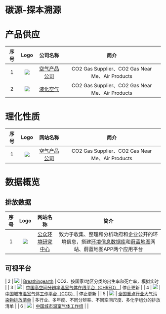 # 碳源-探本溯源

# 产品供应

| 序号 | Logo | 公司名称 | 简介 | 
|:---:|:----:|:----:|:----:|
| 1 | ![](https://www.airproducts.com/-/media/airproducts/air-products-logo.png?h=43&la=en&w=198&hash=90A24EFA57CB0806A7B5EBFC0FC78336) | [空气产品公司](https://www.airproducts.com/gases/carbon-dioxide) | CO2 Gas Supplier、CO2 Gas Near Me、Air Products |
| 2 | ![](https://www.airproducts.com/-/media/airproducts/air-products-logo.png?h=43&la=en&w=198&hash=90A24EFA57CB0806A7B5EBFC0FC78336) | [液化空气](https://www.airproducts.com/gases/carbon-dioxide) | CO2 Gas Supplier、CO2 Gas Near Me、Air Products |

# 理化性质

| 序号 | Logo | 网站名称 | 简介 | 
|:---:|:----:|:----:|:----:|
| 1 | ![](https://www.airproducts.com/-/media/airproducts/air-products-logo.png?h=43&la=en&w=198&hash=90A24EFA57CB0806A7B5EBFC0FC78336) | [空气产品公司](https://www.airproducts.com/gases/carbon-dioxide) | CO2 Gas Supplier、CO2 Gas Near Me、Air Products |

# 数据概览

## 排放数据
| 序号 | Logo | 网站名称 | 简介 | 
|:---:|:----:|:----:|:----:|
| 1 | ![](https://www.ipe.org.cn/public/static/images/common/logo-ipe.png) | [公众环境研究中心](https://www.ipe.org.cn/index.html) | 致力于收集、整理和分析政府和企业公开的环境信息，搭建[环境信息数据库](https://www.ipe.org.cn/Climate/Climate.html?keycode=4543j9f9ri334233r3rixxxyyo12)和[蔚蓝地图](https://www.ipe.org.cn/MapLowCarbon/LowCarbon.html?q=5)网站、蔚蓝地图APP两个应用平台 |

## 可视平台
| 2 | ![](http://ys-o.ysepan.com/618551351/616300742/moOUOgp46463I865JO423/avatar-%E6%97%A0%E7%99%BD%E8%BE%B9.jpg) | [Breathingearth](http://www.breathingearth.net/) | CO2、按国家/地区分类的出生率和死亡率，模拟实时 |
| 3 | ![](https://s2.loli.net/2022/11/26/o6fSAHBVkPsINUn.png) | [中国高空间分辨率温室气体在线平台（CHRED）  ](https://wxccg.cityghg.com/geo/) | 停止更新 |
| 4 | ![](https://s2.loli.net/2022/11/26/o6fSAHBVkPsINUn.png) | [中国城市温室气体工作平台（CCG）](http://wxccg.cityghg.com/) | 停止更新 |
| 5 | ![](https://ieimodel.org/content/images/2019/04/logo.png) | [全国重点行业大气污染物排放清单](https://www.ieimodel.org/) | 多行业、多年度、不同分辨率、不同空间尺度、多化学组分的排放清单 |
| 6 | ![](http://www.cityghg.com/images/LOGO.svg) | [中国城市温室气体工作组](http://www.cityghg.com/) |  |
